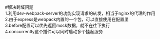 #解决跨域问题  
1.利用dev-webpack-server的功能实现请求的转发，相当于nginx的代理的作用  
2.由于express是webpack内置的一个包，可以直接使用在配置里  
3.before配置可以优先返回mock数据，就不在往下执行  
4.concurrently这个插件可以同时启动多个挂起服务  


